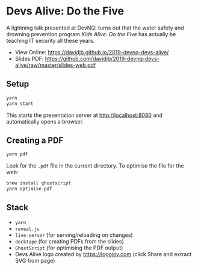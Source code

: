 # Devs Alive: Do the Five

A lightning talk presented at DevNQ: turns out that the water safety and
drowning prevention program _Kids Alive: Do the Five_ has actually be teaching
IT security all these years.

* View Online: <https://davidjb.github.io/2019-devnq-devs-alive/>
* Slides PDF: <https://github.com/davidjb/2019-devnq-devs-alive/raw/master/slides-web.pdf>

## Setup

```bash
yarn
yarn start
```

This starts the presentation server at <http://localhost:8080> and
automatically opens a browser.

## Creating a PDF

```bash
yarn pdf
```

Look for the `.pdf` file in the current directory.  To optimise the file for the web:

```bash
brew install ghostscript
yarn optimise-pdf
```

## Stack

* `yarn`
* `reveal.js`
* `live-server` (for serving/reloading on changes)
* `decktape` (for creating PDFs from the slides)
* `GhostScript` (for optimising the PDF output)
* Devs Alive logo created by  https://logojoy.com (click Share and extract SVG from page)
